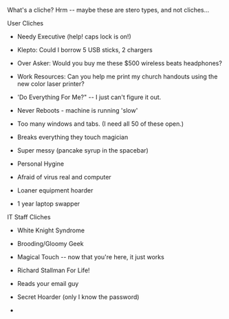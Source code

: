 What's a cliche?
Hrm -- maybe these are stero types, and not cliches...

User Cliches

- Needy Executive (help! caps lock is on!)

- Klepto: Could I borrow 5 USB sticks, 2 chargers

- Over Asker: Would you buy me these $500 wireless beats headphones?

- Work Resources: Can you help me print my church handouts using the new color laser printer?

- 'Do Everything For Me?" -- I just can't figure it out.

- Never Reboots - machine is running 'slow'

- Too many windows and tabs. (I need all 50 of these open.)

- Breaks everything they touch magician

- Super messy (pancake syrup in the spacebar)

- Personal Hygine 

- Afraid of virus real and computer

- Loaner equipment hoarder

- 1 year laptop swapper


IT Staff Cliches

- White Knight Syndrome

- Brooding/Gloomy Geek

- Magical Touch -- now that you're here, it just works

- Richard Stallman For Life!

- Reads your email guy

- Secret Hoarder (only I know the password)
- 

 
